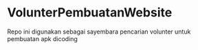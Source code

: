 # VolunterPembuatanWebsite
Repo ini digunakan sebagai sayembara pencarian volunter untuk pembuatan apk dicoding 
